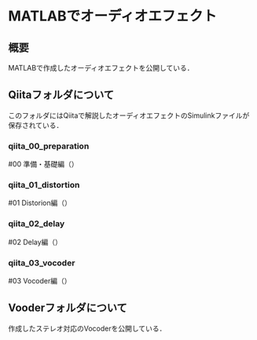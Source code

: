 # MATLABでオーディオエフェクト
## 概要
MATLABで作成したオーディオエフェクトを公開している．

## Qiitaフォルダについて
このフォルダにはQiitaで解説したオーディオエフェクトのSimulinkファイルが保存されている．

### qiita_00_preparation
#00 準備・基礎編（）

### qiita_01_distortion
#01 Distorion編（）

### qiita_02_delay
#02 Delay編（）

### qiita_03_vocoder
#03 Vocoder編（）

## Vooderフォルダについて
作成したステレオ対応のVocoderを公開している．
